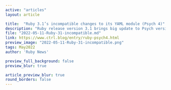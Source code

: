 ```yaml
---
active: "articles"
layout: article

title:  "Ruby 3.1’s incompatible changes to its YAML module (Psych 4)"
description: "Ruby release version 3.1 brings big update to Psych version 4.0, Ruby’s built-in YAML Ain't a Markup Language (YAML, a recursive acronym) interpreter"
file: "2022-05-11-Ruby-31-incompatible.md"
link: https://www.ctrl.blog/entry/ruby-psych4.html
preview_image: "2022-05-11-Ruby-31-incompatible.png"
tags: May2022
author: 'Ruby News'

preview_full_background: false
preview_blur: true

article_preview_blur: true
round_borders: false
---
```

